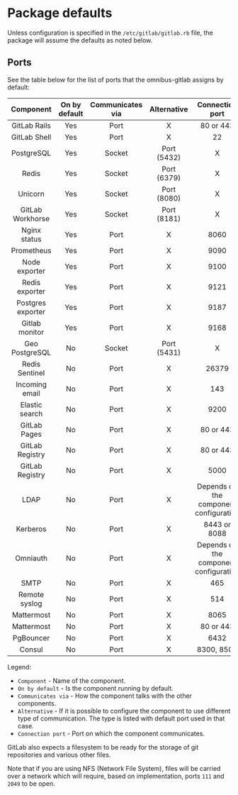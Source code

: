 # Package defaults

Unless configuration is specified in the `/etc/gitlab/gitlab.rb` file,
the package will assume the defaults as noted below.

## Ports

See the table below for the list of ports that the omnibus-gitlab assigns
by default:

| Component                                           | On by default | Communicates via | Alternative | Connection port                        |
| :-------------------------------------------------: | :------------:| :--------------: | :---------: | :------------------------------------: |
| <a name="gitlab-rails"></a>        GitLab Rails     | Yes           | Port             | X           | 80 or 443                              |
| <a name="gitlab-shell"></a>        GitLab Shell     | Yes           | Port             | X           | 22                                     |
| <a name="postgresql"></a>          PostgreSQL       | Yes           | Socket           | Port (5432) | X                                      |
| <a name="redis"></a>               Redis            | Yes           | Socket           | Port (6379) | X                                      |
| <a name="unicorn"></a>             Unicorn          | Yes           | Socket           | Port (8080) | X                                      |
| <a name="gitlab-workhorse"></a>    GitLab Workhorse | Yes           | Socket           | Port (8181) | X                                      |
| <a name="nginx-status"></a>        Nginx status     | Yes           | Port             | X           | 8060                                   |
| <a name="prometheus"></a>          Prometheus       | Yes           | Port             | X           | 9090                                   |
| <a name="node-exporter"></a>       Node exporter    | Yes           | Port             | X           | 9100                                   |
| <a name="redis-exporter"></a>      Redis exporter   | Yes           | Port             | X           | 9121                                   |
| <a name="postgres-exporter"></a>   Postgres exporter| Yes           | Port             | X           | 9187                                   |
| <a name="gitlab-monitor"></a>      Gitlab monitor   | Yes           | Port             | X           | 9168                                   |
| <a name="geo-postgresql"></a>      Geo PostgreSQL   | No            | Socket           | Port (5431) | X                                      |
| <a name="redis-sentinel"></a>      Redis Sentinel   | No            | Port             | X           | 26379                                  |
| <a name="incoming-email"></a>      Incoming email   | No            | Port             | X           | 143                                    |
| <a name="elasticsearch"></a>       Elastic search   | No            | Port             | X           | 9200                                   |
| <a name="gitlab-pages"></a>        GitLab Pages     | No            | Port             | X           | 80 or 443                              |
| <a name="gitlab-registry-web"></a> GitLab Registry  | No            | Port             | X           | 80 or 443                              |
| <a name="gitlab-registry"></a>     GitLab Registry  | No            | Port             | X           | 5000                                   |
| <a name="ldap"></a>                LDAP             | No            | Port             | X           | Depends on the component configuration |
| <a name="kerberos"></a>            Kerberos         | No            | Port             | X           | 8443 or 8088                           |
| <a name="omniauth"></a>            Omniauth         | No            | Port             | X           | Depends on the component configuration |
| <a name="smtp"></a>                SMTP             | No            | Port             | X           | 465                                    |
| <a name="remote-syslog"></a>       Remote syslog    | No            | Port             | X           | 514                                    |
| <a name="mattermost"></a>          Mattermost       | No            | Port             | X           | 8065                                   |
| <a name="mattermost-web"></a>      Mattermost       | No            | Port             | X           | 80 or 443                              |
| <a name="pgbouncer"></a>           PgBouncer        | No            | Port             | X           | 6432                                   |
| <a name="consul"></a>              Consul           | No            | Port             | X           | 8300, 8500                             |
Legend:

* `Component` - Name of the component.
* `On by default` - Is the component running by default.
* `Communicates via` - How the component talks with the other components.
* `Alternative` - If it is possible to configure the component to use different type of communication. The type is listed with default port used in that case.
* `Connection port` - Port on which the component communicates.

GitLab also expects a filesystem to be ready for the storage of git repositories
and various other files.

Note that if you are using NFS (Network File System), files will be carried
over a network which will require, based on implementation, ports `111` and
`2049` to be open.
